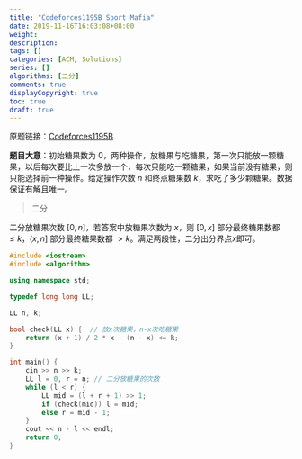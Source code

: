 ```yaml
---
title: "Codeforces1195B Sport Mafia"
date: 2019-11-16T16:03:08+08:00
weight: 
description:
tags: []
categories: [ACM, Solutions]
series: []
algorithms: [二分]
comments: true
displayCopyright: true
toc: true
draft: true
---
```


原题链接：[Codeforces1195B](https://codeforces.com/contest/1195/problem/B )

**题目大意**：初始糖果数为 $0$，两种操作，放糖果与吃糖果，第一次只能放一颗糖果，以后每次要比上一次多放一个，每次只能吃一颗糖果，如果当前没有糖果，则只能选择前一种操作。给定操作次数 $n$ 和终点糖果数 $k$，求吃了多少颗糖果。数据保证有解且唯一。

<!--more-->

> 二分

二分放糖果次数 $[0, n]$，若答案中放糖果次数为 $x$，则 $[0, x]$ 部分最终糖果数都 $≤k$，$(x, n]$ 部分最终糖果数都 $>k$。满足两段性，二分出分界点$x$即可。

```cpp
#include <iostream>
#include <algorithm>

using namespace std;

typedef long long LL;

LL n, k;

bool check(LL x) {	// 放x次糖果，n-x次吃糖果
	return (x + 1) / 2 * x - (n - x) <= k;
}

int main() {   
	cin >> n >> k;
	LL l = 0, r = n; // 二分放糖果的次数
	while (l < r) {
		LL mid = (l + r + 1) >> 1;
		if (check(mid)) l = mid;
		else r = mid - 1;
	}
	cout << n - l << endl; 
    return 0;
}
```

